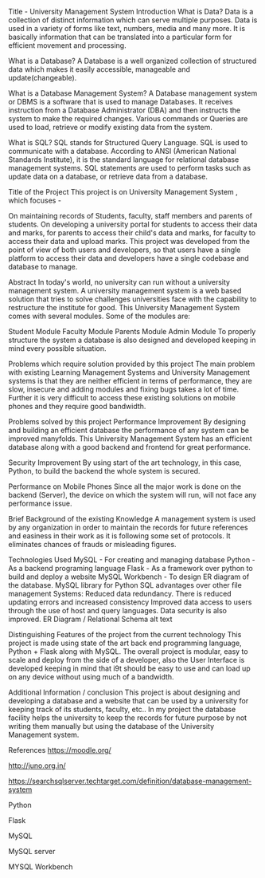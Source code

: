 Title - University Management System
Introduction
What is Data?
Data is a collection of distinct information which can serve multiple purposes. Data is used in a variety of forms like text, numbers, media and many more. It is basically information that can be translated into a particular form for efficient movement and processing.

What is a Database?
A Database is a well organized collection of structured data which makes it easily accessible, manageable and update(changeable).

What is a Database Management System?
A Database management system or DBMS is a software that is used to manage Databases. It receives instruction from a Database Administrator (DBA) and then instructs the system to make the required changes. Various commands or Queries are used to load, retrieve or modify existing data from the system.

What is SQL?
SQL stands for Structured Query Language. SQL is used to communicate with a database. According to ANSI (American National Standards Institute), it is the standard language for relational database management systems. SQL statements are used to perform tasks such as update data on a database, or retrieve data from a database.

Title of the Project
This project is on University Management System , which focuses -

On maintaining records of Students, faculty, staff members and parents of students.
On developing a university portal for students to access their data and marks, for parents to access their child's data and marks, for faculty to access their data and upload marks.
This project was developed from the point of view of both users and developers, so that users have a single platform to access their data and developers have a single codebase and database to manage.

Abstract
In today's world, no university can run without a university management system. A university management system is a web based solution that tries to solve challenges universities face with the capability to restructure the institute for good. This University Management System comes with several modules. Some of the modules are:

Student Module
Faculty Module
Parents Module
Admin Module
To properly structure the system a database is also designed and developed keeping in mind every possible situation.

Problems which require solution provided by this project
The main problem with existing Learning Management Systems and University Management systems is that they are neither efficient in terms of performance, they are slow, insecure and adding modules and fixing bugs takes a lot of time. Further it is very difficult to access these existing solutions on mobile phones and they require good bandwidth.

Problems solved by this project
Performance Improvement
By designing and building an efficient database the performance of any system can be improved manyfolds. This University Management System has an efficient database along with a good backend and frontend for great performance.

Security Improvement
By using start of the art technology, in this case, Python, to build the backend the whole system is secured.

Performance on Mobile Phones
Since all the major work is done on the backend (Server), the device on which the system will run, will not face any performance issue.

Brief Background of the existing Knowledge
A management system is used by any organization in order to maintain the records for future references and easiness in their work as it is following some set of protocols. It eliminates chances of frauds or misleading figures.

Technologies Used
MySQL - For creating and managing database
Python - As a backend programing language
Flask - As a framework over python to build and deploy a website
MySQL Workbench - To design ER diagram of the database.
MySQL library for Python
SQL advantages over other file management Systems:
Reduced data redundancy.
There is reduced updating errors and increased consistency
Improved data access to users through the use of host and query languages.
Data security is also improved.
ER Diagram / Relational Schema
alt text

Distinguishing Features of the project from the current technology
This project is made using state of the art back end programming language, Python + Flask along with MySQL. The overall project is modular, easy to scale and deploy from the side of a developer, also the User Interface is developed keeping in mind that i9t should be easy to use and can load up on any device without using much of a bandwidth.

Additional Information / conclusion
This project is about designing and developing a database and a website that can be used by a university for keeping track of its students, faculty, etc.. In my project the database facility helps the university to keep the records for future purpose by not writing them manually but using the database of the University Management system.

References
https://moodle.org/

http://juno.org.in/

https://searchsqlserver.techtarget.com/definition/database-management-system

Python

Flask

MySQL

MySQL server

MYSQL Workbench
